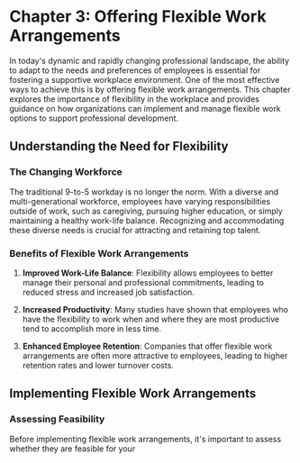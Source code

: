 Chapter 3: Offering Flexible Work Arrangements
==============================================

In today's dynamic and rapidly changing professional landscape, the ability to adapt to the needs and preferences of employees is essential for fostering a supportive workplace environment. One of the most effective ways to achieve this is by offering flexible work arrangements. This chapter explores the importance of flexibility in the workplace and provides guidance on how organizations can implement and manage flexible work options to support professional development.

Understanding the Need for Flexibility
--------------------------------------

### The Changing Workforce

The traditional 9-to-5 workday is no longer the norm. With a diverse and multi-generational workforce, employees have varying responsibilities outside of work, such as caregiving, pursuing higher education, or simply maintaining a healthy work-life balance. Recognizing and accommodating these diverse needs is crucial for attracting and retaining top talent.

### Benefits of Flexible Work Arrangements

1. **Improved Work-Life Balance**: Flexibility allows employees to better manage their personal and professional commitments, leading to reduced stress and increased job satisfaction.

2. **Increased Productivity**: Many studies have shown that employees who have the flexibility to work when and where they are most productive tend to accomplish more in less time.

3. **Enhanced Employee Retention**: Companies that offer flexible work arrangements are often more attractive to employees, leading to higher retention rates and lower turnover costs.

Implementing Flexible Work Arrangements
---------------------------------------

### Assessing Feasibility

Before implementing flexible work arrangements, it's important to assess whether they are feasible for your
